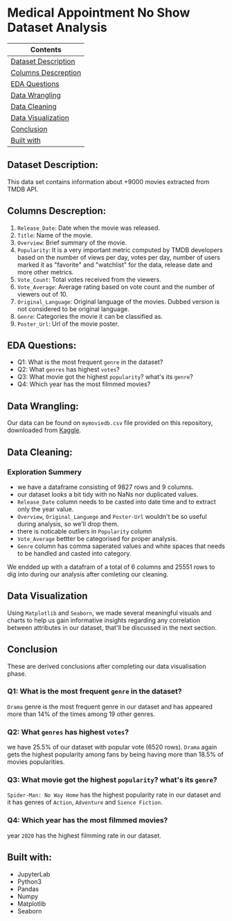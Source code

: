 # **Medical Appointment No Show Dataset Analysis**

| Contents 											 	   	|
| -------- 											 	   	|
| [Dataset Description](#Dataset-Description)			   	|
| [Columns Descreption](#Columns-Descreption) 		   		|
| [EDA Questions](#eda-questions)							|
| [Data Wrangling](#Data-Wrangling)					   		|
| [Data Cleaning](#Data-Cleaning)						   	|
| [Data Visualization](#Data-Visualization)					|
| [Conclusion](#Conclusion)									|
| [Built with](#Built-with)							   		|

## Dataset Description: 
This data set contains information about +9000 movies extracted from TMDB API. 

## Columns Descreption:
1. `Release_Date`: Date when the movie was released.
2. `Title`: Name of the movie.
3. `Overview`: Brief summary of the movie.
4. `Popularity`: It is a very important metric computed by TMDB developers based on the number of views per day, votes per day, number of users marked it as "favorite" and "watchlist" for the data, release date and more other metrics.
5. `Vote_Count`: Total votes received from the viewers.
6. `Vote_Average`: Average rating based on vote count and the number of viewers out of 10.
7. `Original_Language`: Original language of the movies. Dubbed version is not considered to be original language.
8. `Genre`: Categories the movie it can be classified as.
9. `Poster_Url`: Url of the movie poster.

## EDA Questions:
- Q1: What is the most frequent `genre` in the dataset?
- Q2: What `genres` has highest `votes`?
- Q3: What movie got the highest `popularity`? what's its `genre`?
- Q4: Which year has the most filmmed movies?

## Data Wrangling:
Our data can be found on `mymoviedb.csv` file provided on this repository, downloaded from [Kaggle](https://www.kaggle.com/datasets/disham993/9000-movies-dataset). 

## Data Cleaning:
### Exploration Summery
- we have a dataframe consisting of 9827 rows and 9 columns.
- our dataset looks a bit tidy with no NaNs nor duplicated values.
- `Release_Date` column needs to be casted into date time and to extract only the year value.
- `Overview`, `Original_Languege` and `Poster-Url` wouldn't be so useful during analysis, so we'll drop them.
- there is noticable outliers in `Popularity` column
- `Vote_Average` bettter be categorised for proper analysis.
- `Genre` column has comma saperated values and white spaces that needs to be handled and casted into category. 

We endded up with a datafram of a total of 6 columns and 25551 rows to dig into during our analysis after comleting our cleaning. 

## Data Visualization
Using `Matplotlib` and `Seaborn`, we made several meaningful visuals and charts to help us gain informative insights regarding any correlation between attributes in our dataset, that'll be discussed in the next section.

## Conclusion
These are derived conclusions after completing our data visualisation phase.

### Q1: What is the most frequent `genre` in the dataset?
`Drama` genre is the most frequent genre in our dataset and has appeared more than 14% of the times among 19 other genres.

### Q2: What `genres` has highest `votes`?
we have 25.5% of our dataset with popular vote (6520 rows).
`Drama` again gets the highest popularity among fans by being having more than 18.5% of movies popularities.

### Q3: What movie got the highest `popularity`? what's its `genre`?
`Spider-Man: No Way Home` has the highest popularity rate in our dataset and it has genres of `Action`, `Adventure` and `Sience Fiction`. 

### Q4: Which year has the most filmmed movies?
year `2020` has the highest filmming rate in our dataset.

## Built with:		
- JupyterLab	
- Python3	   	
- Pandas		
- Numpy			
- Matplotlib	
- Seaborn		
